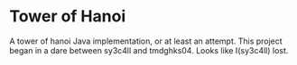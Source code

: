 # Tower of Hanoi
A tower of hanoi Java implementation, or at least an attempt. This project began in a dare between sy3c4ll and tmdghks04. Looks like I(sy3c4ll) lost.

